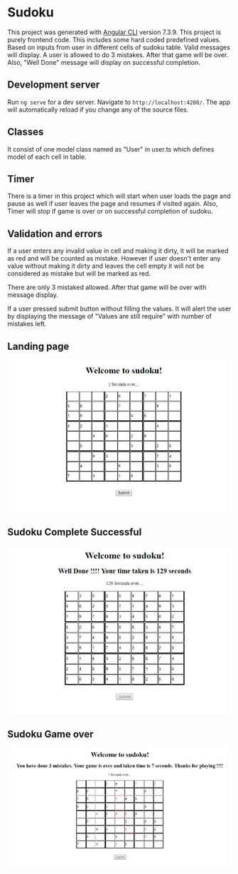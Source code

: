 # Sudoku

This project was generated with [Angular CLI](https://github.com/angular/angular-cli) version 7.3.9. This project is purely frontend code. This includes some hard coded predefined values. Based on inputs from user in different cells of sudoku table. Valid messages will display. A user is allowed to do 3 mistakes. After that game will be over. Also, "Well Done" message will display on successful completion.

## Development server

Run `ng serve` for a dev server. Navigate to `http://localhost:4200/`. The app will automatically reload if you change any of the source files.

## Classes
It consist of one model class named as "User" in user.ts which defines model of each cell in table.

## Timer

There is a timer in this project which will start when user loads the page and pause as well if user leaves the page and resumes if visited again. Also, Timer will stop if game is over or on successful completion of sudoku.

## Validation and errors

If a user enters any invalid value in cell and making it dirty, it will be marked as red and will be counted as mistake. However if user doesn't enter any value without making it dirty and leaves the cell empty it will not be considered as mistake but will be marked as red.

There are only 3 mistaked allowed. After that game will be over with message display.

If a user pressed submit button without filling the values. It will alert the user by displaying the message of "Values are still require" with number of mistakes left.  

## Landing page

![alt text](https://github.com/shubhygups/sudoku_angular/blob/master/intial_sudoku.JPG)

## Sudoku Complete Successful
![alt text](https://github.com/shubhygups/sudoku_angular/blob/master/complete_sudoku.JPG)

## Sudoku Game over
![alt text](https://github.com/shubhygups/sudoku_angular/blob/master/game_over.JPG)
